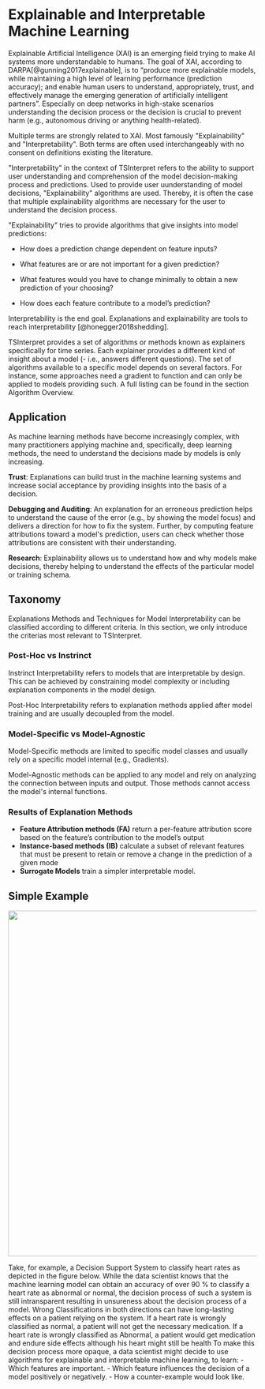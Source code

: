 # Explainable and Interpretable Machine Learning

Explainable Artificial Intelligence (XAI) is an emerging field trying to make AI systems more understandable to humans. The goal of XAI, according to DARPA[@gunning2017explainable], is to “produce more explainable models, while maintaining a high level of learning performance (prediction accuracy); and enable human users to understand, appropriately, trust, and effectively manage the emerging generation of artificially intelligent partners”.  Especially on deep networks in high-stake scenarios understanding the decision process or the decision is crucial to prevent harm (e.g.,  autonomous  driving or anything health-related).

Multiple terms are strongly related to XAI. Most  famously "Explainability" and "Interpretability". Both terms are often used interchangeably with no consent on definitions existing the literature. 

"Interpretability" in the context of TSInterpret refers to the ability to support user understanding and comprehension of the model decision-making process and predictions. Used to provide user uunderstanding of model decisions, "Explainability" algorithms are used. Thereby, it is often the case that multiple explainability algorithms are necessary for the user to understand the decision process.

"Explainability" tries  to provide algorithms that give insights into model predictions: 

- How does a prediction change dependent on feature inputs?

- What features are or are not important for a given prediction?

- What features would you have to change minimally to obtain a new prediction of your choosing?

- How does each feature contribute to a model’s prediction?

Interpretability is the end goal. Explanations and explainability are tools to reach interpretability [@honegger2018shedding].

TSInterpret provides a set of algorithms or methods known as explainers specifically for time series. Each explainer provides a different kind of insight about a model (- i.e., answers different questions).  The set of algorithms available to a specific model depends on several factors. For instance, some approaches need a gradient to function and can only be applied to models providing such. A full listing can be found in the section Algorithm Overview. 


## Application
As machine learning methods have become increasingly complex, with many practitioners applying machine and, specifically, deep learning methods, the need to understand the decisions made by models is only increasing.

**Trust**: Explanations can build trust in the machine learning systems and increase social acceptance by providing insights into the basis of a decision.

**Debugging and Auditing**: An explanation for an erroneous prediction helps to understand the cause of the error (e.g., by showing the model focus) and delivers a direction for how to fix the system. Further, by computing feature attributions toward a model's prediction, users can check whether those attributions are consistent with their understanding.

**Research**: Explainability allows us to understand how and why models make decisions, thereby helping to understand the effects of the particular model or training schema.



## Taxonomy 
Explanations Methods and Techniques for Model Interpretability can be classified according to different criteria. In this section, we only introduce the criterias most relevant to TSInterpret.

### Post-Hoc vs Instrinct

Instrinct Interpretability refers to models that are interpretable by design. This can be achieved by constraining model complexity or including explanation components in the model design. 

Post-Hoc Interpretability refers to explanation methods applied after model training and are usually decoupled from the model. 

### Model-Specific vs Model-Agnostic

Model-Specific methods are limited to specific model classes and usually rely on a specific model internal (e.g., Gradients).

Model-Agnostic methods can be applied to any model and rely on analyzing the connection between inputs and output. Those methods cannot access the model's internal functions.

### Results of Explanation Methods

- **Feature Attribution methods (FA)** return a per-feature attribution score based on the feature’s contribution to the model’s output
- **Instance-based methods (IB)** calculate a subset of relevant features that must be present to retain or remove a change in the prediction of a given mode
- **Surrogate Models** train a simpler interpretable model.

## Simple Example 
<p align="center"><img src="../img/Post-Hoc.png" height=700 width=700 /></p>
Take, for example, a Decision Support System to classify heart rates as depicted in the figure below. While the data scientist knows that the machine learning model can obtain an accuracy of over 90 % to classify a heart rate as abnormal or normal, the decision process of such a system is still intransparent resulting in unsureness about the decision process of a model. Wrong Classifications in both directions can have long-lasting effects on a patient relying on the system. If a heart rate is wrongly classified as normal, a patient will not get the necessary medication. If a heart rate is wrongly classified as Abnormal, a patient would get medication and endure side effects although his heart might still be health 
To make this decision process more opaque, a data scientist might decide to use algorithms for explainable and interpretable machine learning, to learn: 
    - Which features are important.
    - Which feature influences the decision of a model positively or negatively.
    - How a counter-example would look like.


